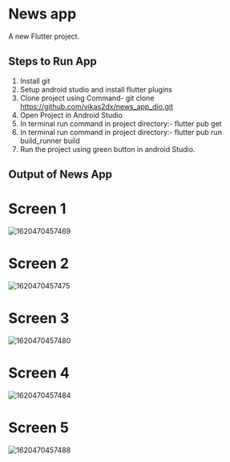 
# News app

A new Flutter project.

## Steps to Run App
1. Install git
2. Setup android studio and install flutter plugins
3. Clone project using Command- git clone https://github.com/vikas2dx/news_app_dio.git
4. Open Project in Android Studio
5. In terminal run command in project directory:-  flutter pub get
6. In terminal run command in project directory:-  flutter pub run build_runner build
7. Run the project using green button in android Studio.

## Output of News App
# Screen 1
![1620470457469](https://user-images.githubusercontent.com/25080612/117536590-79426f00-b019-11eb-8242-073736ac9505.jpg)

# Screen 2
![1620470457475](https://user-images.githubusercontent.com/25080612/117536592-7c3d5f80-b019-11eb-9613-1e900432f478.jpg)

# Screen 3
![1620470457480](https://user-images.githubusercontent.com/25080612/117536595-7f385000-b019-11eb-9d45-65047c5f33a8.jpg)

# Screen 4
![1620470457484](https://user-images.githubusercontent.com/25080612/117536598-819aaa00-b019-11eb-8d0f-61d6b4cea60c.jpg)

# Screen 5
![1620470457488](https://user-images.githubusercontent.com/25080612/117536599-82cbd700-b019-11eb-88eb-a516c0ee6c7f.jpg)
